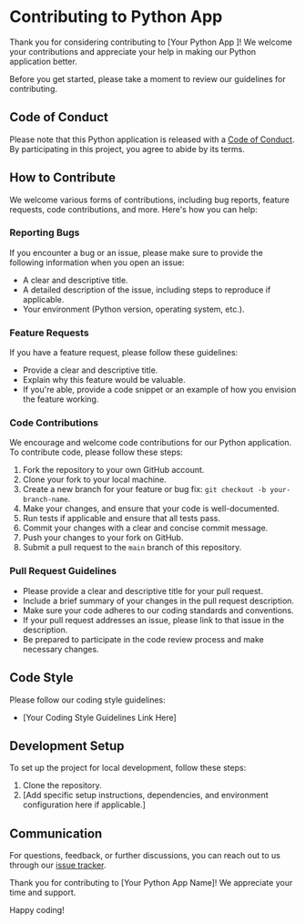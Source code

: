 # Contributing to  Python App 

Thank you for considering contributing to [Your Python App ]! We welcome your contributions and appreciate your help in making our Python application better.

Before you get started, please take a moment to review our guidelines for contributing.

## Code of Conduct

Please note that this Python application is released with a [Code of Conduct](CODE_OF_CONDUCT.md). By participating in this project, you agree to abide by its terms.

## How to Contribute

We welcome various forms of contributions, including bug reports, feature requests, code contributions, and more. Here's how you can help:

### Reporting Bugs

If you encounter a bug or an issue, please make sure to provide the following information when you open an issue:

- A clear and descriptive title.
- A detailed description of the issue, including steps to reproduce if applicable.
- Your environment (Python version, operating system, etc.).

### Feature Requests

If you have a feature request, please follow these guidelines:

- Provide a clear and descriptive title.
- Explain why this feature would be valuable.
- If you're able, provide a code snippet or an example of how you envision the feature working.

### Code Contributions

We encourage and welcome code contributions for our Python application. To contribute code, please follow these steps:

1. Fork the repository to your own GitHub account.
2. Clone your fork to your local machine.
3. Create a new branch for your feature or bug fix: `git checkout -b your-branch-name`.
4. Make your changes, and ensure that your code is well-documented.
5. Run tests if applicable and ensure that all tests pass.
6. Commit your changes with a clear and concise commit message.
7. Push your changes to your fork on GitHub.
8. Submit a pull request to the `main` branch of this repository.

### Pull Request Guidelines

- Please provide a clear and descriptive title for your pull request.
- Include a brief summary of your changes in the pull request description.
- Make sure your code adheres to our coding standards and conventions.
- If your pull request addresses an issue, please link to that issue in the description.
- Be prepared to participate in the code review process and make necessary changes.

## Code Style

Please follow our coding style guidelines:

- [Your Coding Style Guidelines Link Here]

## Development Setup

To set up the project for local development, follow these steps:

1. Clone the repository.
2. [Add specific setup instructions, dependencies, and environment configuration here if applicable.]

## Communication

For questions, feedback, or further discussions, you can reach out to us through our [issue tracker](https://github.com/your-repo-link/issues).

Thank you for contributing to [Your Python App Name]! We appreciate your time and support.

Happy coding!
